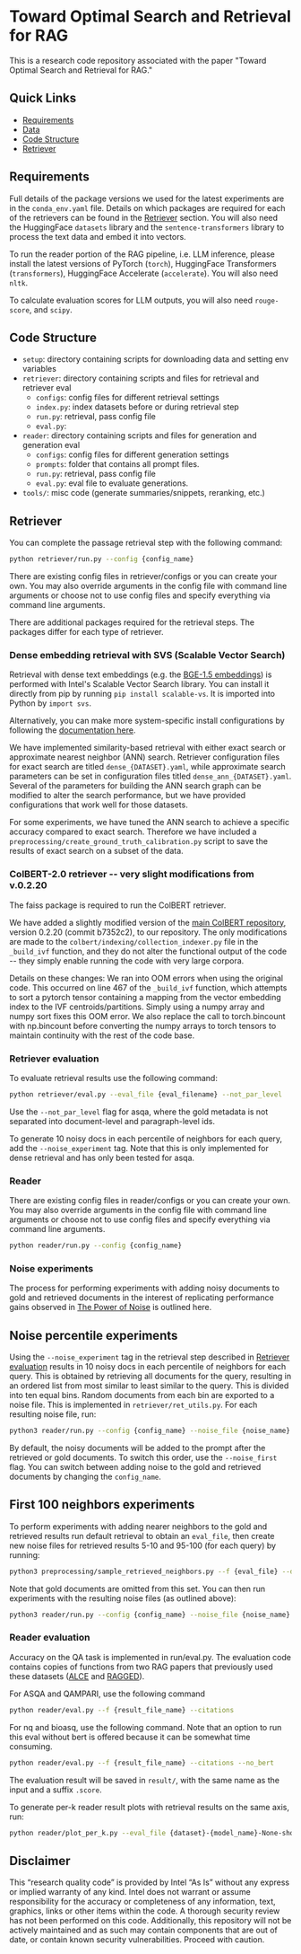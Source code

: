 # Toward Optimal Search and Retrieval for RAG
This is a research code repository associated with the paper "Toward Optimal Search and Retrieval for RAG."

## Quick Links

  - [Requirements](#requirements)
  - [Data](#data)
  - [Code Structure](#code-structure)
  - [Retriever](#retriever)


## Requirements

Full details of the package versions we used for the latest experiments are in the `conda_env.yaml` file.
Details on which packages are required for each of the retrievers can be found in the [Retriever](#retriever) section. You will also need the HuggingFace `datasets` library and the `sentence-transformers` library to process the text data and embed it into vectors.

To run the reader portion of the RAG pipeline, i.e. LLM inference, please install the latest versions of PyTorch (`torch`), HuggingFace Transformers (`transformers`), HuggingFace Accelerate (`accelerate`). You will also need `nltk`.

To calculate evaluation scores for LLM outputs, you will also need `rouge-score`, and `scipy`.

## Code Structure
* `setup`: directory containing scripts for downloading data and setting env variables
* `retriever`: directory containing scripts and files for retrieval and retriever eval
  * `configs`: config files for different retrieval settings
  * `index.py`: index datasets before or during retrieval step
  * `run.py`: retrieval, pass config file
  * `eval.py`:   
* `reader`: directory containing scripts and files for generation and generation eval
  * `configs`: config files for different generation settings
  * `prompts`: folder that contains all prompt files.
  * `run.py`: retrieval, pass config file
  * `eval.py`: eval file to evaluate generations.
* `tools/`: misc code (generate summaries/snippets, reranking, etc.)



## Retriever

You can complete the passage retrieval step with the following command:
```bash
python retriever/run.py --config {config_name}
```

There are existing config files in retriever/configs or you can create your own. You may also override arguments in the config file with command line arguments or choose not to use config files and specify everything via command line arguments. 

There are additional packages required for the retrieval steps. The packages differ for each type of retriever.

### Dense embedding retrieval with SVS (Scalable Vector Search)
Retrieval with dense text embeddings (e.g. the [BGE-1.5 embeddings](https://huggingface.co/BAAI/bge-base-en-v1.5/tree/main)) is performed with Intel's Scalable Vector Search library. You can install it directly from pip by running `pip install scalable-vs`. It is imported into Python by `import svs`.

Alternatively, you can make more system-specific install configurations by following the [documentation here](https://intel.github.io/ScalableVectorSearch/).

We have implemented similarity-based retrieval with either exact search or approximate nearest neighbor (ANN) search. Retriever configuration files for exact search are titled `dense_{DATASET}.yaml`, while approximate search parameters can be set in configuration files titled `dense_ann_{DATASET}.yaml`. Several of the parameters for building the ANN search graph can be modified to alter the search performance, but we have provided configurations that work well for those datasets.

For some experiments, we have tuned the ANN search to achieve a specific accuracy compared to exact search. Therefore we have included a `preprocessing/create_ground_truth_calibration.py` script to save the results of exact search on a subset of the data.

### ColBERT-2.0 retriever -- very slight modifications from v.0.2.20
The faiss package is required to run the ColBERT retriever.

We have added a slightly modified version of the [main ColBERT repository](https://github.com/stanford-futuredata/ColBERT), version 0.2.20 (commit b7352c2), to our repository. The only modifications are made to the `colbert/indexing/collection_indexer.py` file in the `_build_ivf` function, and they do not alter the functional output of the code -- they simply enable running the code with very large corpora.

Details on these changes: We ran into OOM errors when using the original code. This occurred on line 467 of the `_build_ivf` function, which attempts to sort a pytorch tensor containing a mapping from the vector embedding index to the IVF centroids/partitions. Simply using a numpy array and numpy sort fixes this OOM error. We also replace the call to torch.bincount with np.bincount before converting the numpy arrays to torch tensors to maintain continuity with the rest of the code base.


### Retriever evaluation
To evaluate retrieval results use the following command:
```bash
python retriever/eval.py --eval_file {eval_filename} --not_par_level
```

Use the ```--not_par_level``` flag for asqa, where the gold metadata is not separated into document-level and paragraph-level ids.

To generate 10 noisy docs in each percentile of neighbors for each query, add the ```--noise_experiment``` tag. Note that this is only implemented for dense retrieval and has only been tested for asqa. 


### Reader

There are existing config files in reader/configs or you can create your own. You may also override arguments in the config file with command line arguments or choose not to use config files and specify everything
via command line arguments. 

```bash
python reader/run.py --config {config_name}
```

### Noise experiments
The process for performing experiments with adding noisy documents to gold and retrieved documents in the interest of replicating performance gains observed in [The Power of Noise](https://arxiv.org/abs/2401.14887) is outlined here. 

## Noise percentile experiments
Using the ```--noise_experiment``` tag in the retrieval step described in [Retriever evaluation](#retriever-evaluation) results in 10 noisy docs in each percentile of neighbors for each query. This is obtained by retrieving all documents for the query, resulting in an ordered list from most similar to least similar to the query. This is divided into ten equal bins. Random documents from each bin are exported to a noise file. This is implemented in `retriever/ret_utils.py`. For each resulting noise file, run:

```bash
python3 reader/run.py --config {config_name} --noise_file {noise_name}
```
By default, the noisy documents will be added to the prompt after the retrieved or gold documents. To switch this order, use the ```--noise_first``` flag. You can switch between adding noise to the gold and retrieved documents by changing the `config_name`. 


## First 100 neighbors experiments
To perform experiments with adding nearer neighbors to the gold and retrieved results run default retrieval to obtain an `eval_file`, then create new noise files for retrieved results 5-10 and 95-100 (for each query) by running: 

```bash
python3 preprocessing/sample_retrieved_neighbors.py --f {eval_file} --d {dataset_name}
```

Note that gold documents are omitted from this set. You can then run experiments with the resulting noise files (as outlined above): 

```bash
python3 reader/run.py --config {config_name} --noise_file {noise_name}
```

### Reader evaluation

Accuracy on the QA task is implemented in run/eval.py. The evaluation code contains copies of functions from two RAG papers that previously used these datasets ([ALCE](https://github.com/princeton-nlp/ALCE) and [RAGGED](https://github.com/neulab/ragged)).

For ASQA and QAMPARI, use the following command
```bash
python reader/eval.py --f {result_file_name} --citations
```

For nq and bioasq, use the following command. Note that an option to run this eval without bert is offered because it can be somewhat time consuming. 
```bash
python reader/eval.py --f {result_file_name} --citations --no_bert
```

The evaluation result will be saved in `result/`, with the same name as the input and a suffix `.score`.

To generate per-k reader result plots with retrieval results on the same axis, run: 

```bash
python reader/plot_per_k.py --eval_file {dataset}-{model_name}-None-shot{}-ndoc*-42-{cite-}{retriever}.json.score --ret_file {dataset}_retrieval-{retriever}.json --ret_metric {top-k accuracy/precision@k/recall@k}
```

## Disclaimer
This “research quality code” is provided by Intel “As Is” without any express 
or implied warranty of any kind. Intel does not warrant or assume 
responsibility for the accuracy or completeness of any information, text, 
graphics, links or other items within the code. A thorough security review 
has not been performed on this code. Additionally, this repository will not 
be actively maintained and as such may contain components that are out of 
date, or contain known security vulnerabilities.  Proceed with caution.
